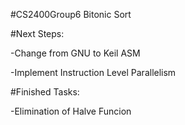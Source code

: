 #﻿CS2400Group6 Bitonic Sort

#Next Steps:


-Change from GNU to Keil ASM


-Implement Instruction Level Parallelism

#Finished Tasks:


-Elimination of Halve Funcion

